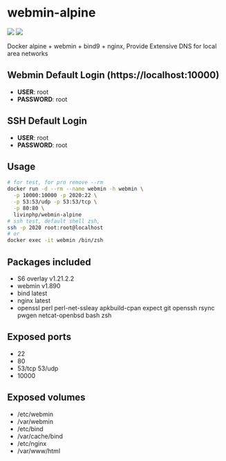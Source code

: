 # webmin-alpine
[![](https://images.microbadger.com/badges/version/livinphp/webmin-alpine.svg)](https://microbadger.com/images/livinphp/webmin-alpine "Get your own version badge on microbadger.com") [![](https://images.microbadger.com/badges/image/livinphp/webmin-alpine.svg)](https://microbadger.com/images/livinphp/webmin-alpine "Get your own image badge on microbadger.com")

Docker alpine + webmin + bind9 + nginx, Provide Extensive DNS for local area networks

## Webmin Default Login (https://localhost:10000)
* __USER__: root
* __PASSWORD__: root

## SSH Default Login
* __USER__: root
* __PASSWORD__: root

## Usage
```bash
# for test, for pro remove --rm
docker run -d --rm --name webmin -h webmin \
  -p 10000:10000 -p 2020:22 \
  -p 53:53/udp -p 53:53/tcp \
  -p 80:80 \
  livinphp/webmin-alpine
# ssh test, default shell zsh,  
ssh -p 2020 root:root@localhost
# or
docker exec -it webmin /bin/zsh
```

## Packages included
* S6 overlay v1.21.2.2
* webmin v1.890
* bind latest
* nginx latest
* openssl perl perl-net-ssleay apkbuild-cpan expect git openssh rsync pwgen netcat-openbsd bash zsh

## Exposed ports
* 22
* 80
* 53/tcp 53/udp
* 10000

## Exposed volumes
* /etc/webmin
* /var/webmin
* /etc/bind
* /var/cache/bind
* /etc/nginx
* /var/www/html

